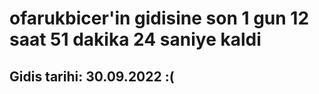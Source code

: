 # ofarukbicer'in gidisine son 1 gun 12 saat 51 dakika 24 saniye kaldi

## Gidis tarihi: 30.09.2022 :(